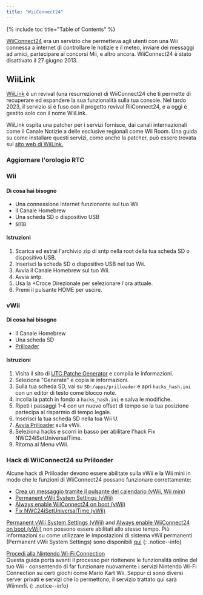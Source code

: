 ```yaml
---
title: "WiiConnect24"
---
```


{% include toc title="Table of Contents" %}
<!--
This guide provides the means of regaining WiiConnect24 functionality on your console via RiiConnect24.
Although not at all necessary, it is a "nice to have" feature that was originally used for online connectivity in certain applications on the console.
These apps include the Forecast/News Channel, Nintendo Channel, Check Mii Out Channel, some Japan-exclusive channels, and more.
-->

[WiiConnect24](https://wikipedia.org/wiki/WiiConnect24) era un servizio che permetteva agli utenti con una Wii connessa a internet di controllare le notizie e il meteo, inviare dei messaggi ad amici, partecipare ai concorsi Mii, e altro ancora. WiiConnect24 è stato disattivato il 27 giugno 2013.

## WiiLink
[WiiLink](https://www.wiilink24.com/) è un revival (una resurrezione) di WiiConnect24 che ti permette di recuperare ed espandere la sua funzionalità sulla tua console. Nel tardo 2023, il servizio si è fuso con il progetto revival RiiConnect24, e a oggi è gestito solo con il nome WiiLink.

WiiLink ospita una patcher per i servizi fornisce, dai canali internazionali come il Canale Notizie a delle esclusive regionali come Wii Room. Una guida su come installare questi servizi, come anche la patcher, può essere trovata sul [sito web di WiiLink.](https://www.wiilink24.com/guide/)

<!-- move this back to another page? or no -->
### Aggiornare l'orologio RTC

### Wii

#### Di cosa hai bisogno
+ Una connessione Internet funzionante sul tuo Wii
+ Il Canale Homebrew
+ Una scheda SD o dispositivo USB
+ [sntp](https://oscwii.org/library/app/sntp)

#### Istruzioni
1. Scarica ed estrai l'archivio zip di sntp nella root della tua scheda SD o dispositivo USB.
1. Inserisci la scheda SD o dispositivo USB nel tuo Wii.
1. Avvia il Canale Homebrew sul tuo Wii.
1. Avvia sntp.
1. Usa la +Croce Direzionale per selezionare l'ora attuale.
1. Premi il pulsante HOME per uscire.

### vWii

#### Di cosa hai bisogno
+ Il Canale Homebrew
+ Una scheda SD
+ [Priiloader](priiloader)

#### Istruzioni
1. Visita il sito di [UTC Patche Generator](https://garyodernichts.github.io/priiloader-patch-gen/) e compila le informazioni.
2. Seleziona "Generate" e copia le informazioni.
3. Sulla tua scheda SD, vai su `SD:/apps/prilloader` e apri `hacks_hash.ini` con un editor di testo come blocco note.
4. Incolla la patch in fondo a `hacks_hash.ini` e salva le modifiche.
5. Ripeti i passaggi 1-4 con un nuovo offset di tempo se la tua posizione partecipa al risparmio di tempo legale.
6. Inserisci la tua scheda SD nella tua Wii U.
7. [Avvia Priiloader](priiloader#section-iii---entering-priiloader) sulla vWii.
8. Seleziona hacks e scorri in basso per abilitare l'hack Fix NWC24iSetUniversalTime.
9. Ritorna al Menu vWii.

### Hack di WiiConnect24 su Priiloader

Alcune hack di Priiloader devono essere abilitate sulla vWii e la Wii mini in modo che le funzioni di WiiConnect24 possano funzionare correttamente:

+ [Crea un messaggio tramite il pulsante del calendario (vWii, Wii mini)](https://dacotaco.github.io/priiloader/docs/HACKSLIST.html#create-message-via-calendar-button-vwii-mini)
+ [Permanent vWii System Settings (vWii)](https://dacotaco.github.io/priiloader/docs/HACKSLIST.html#permanent-vwii-system-settings-vwii)
+ [Always enable WiiConnect24 on boot (vWii)](https://dacotaco.github.io/priiloader/docs/HACKSLIST.html#always-enable-wiiconnect24-on-boot-vwii)
+ [Fix NWC24iSetUniversalTime (vWii)](https://dacotaco.github.io/priiloader/docs/HACKSLIST.html#fix-nwc24isetuniversaltime-vwii)

[Permanent vWii System Settings (vWii)](https://dacotaco.github.io/priiloader/docs/HACKSLIST.html#permanent-vwii-system-settings-vwii) and [Always enable WiiConnect24 on boot (vWii)](https://dacotaco.github.io/priiloader/docs/HACKSLIST.html#always-enable-wiiconnect24-on-boot-vwii) non possono essere abilitati allo stesso tempo. Più informazioni su come utilizzare le impostazioni di sistema vWii permanenti (Permanent vWii System Settings) sono disponibili [qui](https://dacotaco.github.io/priiloader/docs/FAQ.html#how-to-use-permanent-wii-system-settings-on-vwii)
{: .notice--info}

[Procedi alla Nintendo Wi-Fi Connection](wiimmfi)<br> Questa guida porta avanti il processo per riottenere le funzionalità online del tuo Wii - consentendo di far funzionare nuovamente i servizi Nintendo Wi-Fi Connection su certi giochi come Mario Kart Wii. Seppur ci sono diversi server privati e servizi che lo permettono, il servizio trattato qui sarà Wiimmfi.
{: .notice--info}
